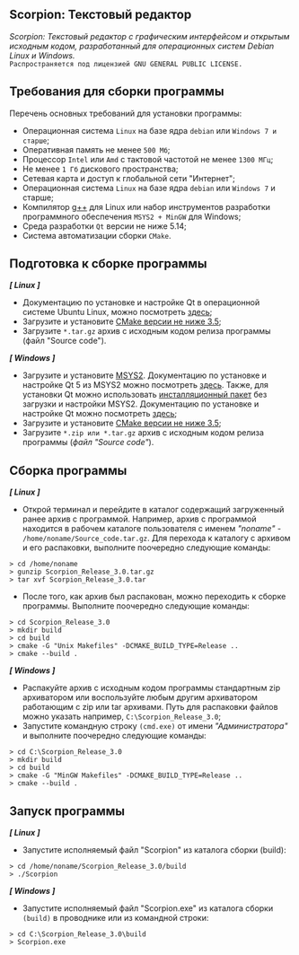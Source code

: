## Scorpion: Текстовый редактор
*Scorpion: Текстовый редактор с графическим интерфейсом и открытым исходным кодом, разработанный для операционных систем Debian Linux и Windows.*<br>
`Распространяется под лицензией GNU GENERAL PUBLIC LICENSE.`

## Требования для сборки программы
Перечень основных требований для установки программы:

* Операционная система `Linux` на базе ядра `debian` или `Windows 7 и старше`;
* Оперативная память не менее `500 Мб`;
* Процессор `Intel` или `Amd` с тактовой частотой не менее `1300 МГц`;
* Не менее `1 Гб` дискового пространства;
* Сетевая карта и доступ к глобальной сети "Интернет";
* Операционная система `Linux` на базе ядра `debian` или `Windows 7` и старше;
* Компилятор [g++](https://gcc.gnu.org/) для Linux или набор инструментов разработки программного обеспечения `MSYS2 + MinGW` для Windows;
* Среда разработки `Qt` версии не ниже 5.14;
* Система автоматизации сборки `CMake`.

## Подготовка к сборке программы
***[ Linux ]***
* Документацию по установке и настройке Qt в операционной системе Ubuntu Linux, можно посмотреть [здесь](https://wiki.qt.io/Install_Qt_5_on_Ubuntu);
* Загрузите и установите [CMake версии не ниже 3.5](https://cmake.org/download/); 
* Загрузите `*.tar.gz` архив с исходным кодом релиза программы (файл "Source code").<br>

***[ Windows ]***
* Загрузите и установите [MSYS2](https://www.msys2.org/). Документацию по установке и настройке Qt 5 из MSYS2 можно посмотреть [здесь](https://blog.altuninvv.ru/%D0%BF%D1%80%D0%BE%D0%B3%D1%80%D0%B0%D0%BC%D0%BC%D0%B8%D1%80%D0%BE%D0%B2%D0%B0%D0%BD%D0%B8%D0%B5/qt5/12-%D0%BD%D0%B0%D1%81%D1%82%D1%80%D0%BE%D0%B9%D0%BA%D0%B0-%D1%81%D1%80%D0%B5%D0%B4%D1%8B-%D1%80%D0%B0%D0%B7%D1%80%D0%B0%D0%B1%D0%BE%D1%82%D0%BA%D0%B8-qt5-%D0%BF%D0%BE%D0%B4-windows?ysclid=lf9o4l3z3h96352824). Также, для установки Qt можно использовать [инсталляционный пакет](https://www.qt.io/download) без загрузки и настройки MSYS2. Документацию по установке и настройке Qt можно посмотреть [здесь](http://inf-w.ru/wp-content/uploads/2019/11/%D0%9C%D0%B5%D1%82%D0%BE%D0%B4%D0%B8%D1%87%D0%BA%D0%B0-Qt-creator.pdf);
* Загрузите и установите [CMake версии не ниже 3.5](https://cmake.org/download/);
* Загрузите `*.zip или *.tar.gz` архив с исходным кодом релиза программы (*файл "Source code"*).


## Сборка программы
***[ Linux ]***
* Открой терминал и перейдите в каталог содержащий загруженный ранее архив с программой. Например, архив с программой находится в рабочем каталоге пользователя с именем *"noname"* - `/home/noname/Source_code.tar.gz`. Для перехода к каталогу с архивом и его распаковки, выполните поочередно следующие команды:
```
> cd /home/noname
> gunzip Scorpion_Release_3.0.tar.gz
> tar xvf Scorpion_Release_3.0.tar
```
* После того, как архив был распакован, можно переходить к сборке программы. Выполните поочередно следующие команды:
```
> cd Scorpion_Release_3.0
> mkdir build
> cd build
> cmake -G "Unix Makefiles" -DCMAKE_BUILD_TYPE=Release ..
> cmake --build .
```

***[ Windows ]***
* Распакуйте архив с исходным кодом программы стандартным zip архиватором или воспользуйте любым другим архиватором работающим с zip или tar архивами. Путь для распаковки файлов можно указать например, `C:\Scorpion_Release_3.0`;
* Запустите командную строку `(cmd.exe)` от имени *"Администратора"* и выполните поочередно следующие команды:
``` 
> cd C:\Scorpion_Release_3.0
> mkdir build
> cd build
> cmake -G "MinGW Makefiles" -DCMAKE_BUILD_TYPE=Release ..
> cmake --build .
```
## Запуск программы
***[ Linux ]***
* Запустите исполняемый файл "Scorpion" из каталога сборки (build):
```
> cd /home/noname/Scorpion_Release_3.0/build
> ./Scorpion
```

***[ Windows ]***
* Запустите исполняемый файл "Scorpion.exe" из каталога сборки `(build)` в проводнике или из командной строки:
```
> cd C:\Scorpion_Release_3.0\build
> Scorpion.exe
```